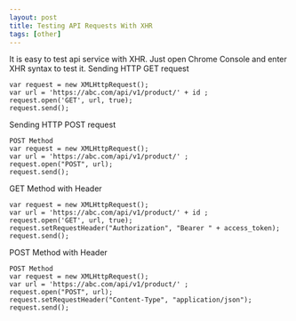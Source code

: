 ```yaml
---
layout: post
title: Testing API Requests With XHR
tags: [other]
---
```

It is easy to test api service with XHR. Just open Chrome Console and enter XHR syntax to test it.
Sending HTTP GET request
```
var request = new XMLHttpRequest();
var url = 'https://abc.com/api/v1/product/' + id ;
request.open('GET', url, true);
request.send();
```
Sending HTTP POST request
```
POST Method
var request = new XMLHttpRequest();
var url = 'https://abc.com/api/v1/product/' ;
request.open("POST", url);
request.send();
```

GET Method with Header
```
var request = new XMLHttpRequest();
var url = 'https://abc.com/api/v1/product/' + id ;
request.open('GET', url, true);
request.setRequestHeader("Authorization", "Bearer " + access_token);
request.send();
```
POST Method with Header
```
POST Method
var request = new XMLHttpRequest();
var url = 'https://abc.com/api/v1/product/' ;
request.open("POST", url);
request.setRequestHeader("Content-Type", "application/json");
request.send();
```
